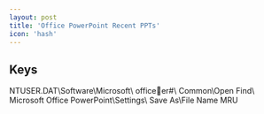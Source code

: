 ```yaml
---
layout: post
title: 'Office PowerPoint Recent PPTs'
icon: 'hash'
---
```


## Keys

NTUSER.DAT\Software\Microsoft\ officeer#\ Common\Open Find\ Microsoft Office PowerPoint\Settings\ Save As\File Name MRU

